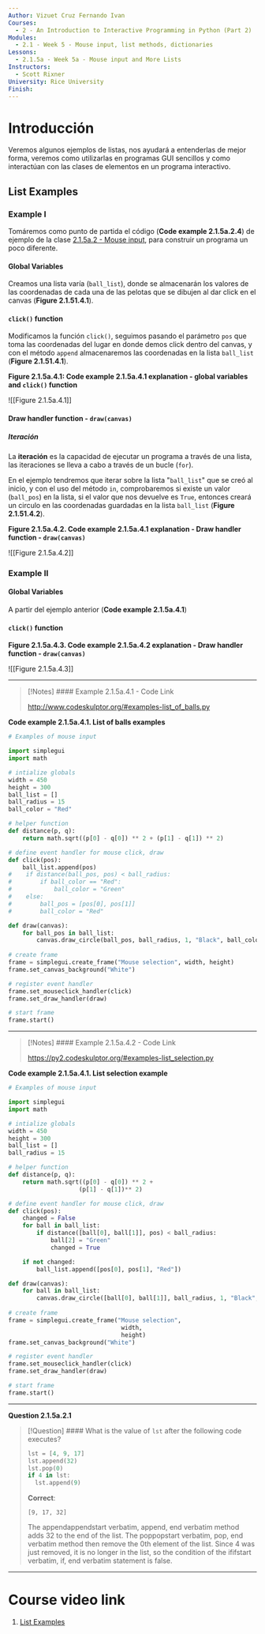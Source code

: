 ```yaml
---
Author: Vizuet Cruz Fernando Ivan
Courses:
  - 2 - An Introduction to Interactive Programming in Python (Part 2)
Modules:
  - 2.1 - Week 5 - Mouse input, list methods, dictionaries
Lessons:
  - 2.1.5a - Week 5a - Mouse input and More Lists
Instructors:
  - Scott Rixner
University: Rice University
Finish:
---
```

# Introducción

Veremos algunos ejemplos de listas, nos ayudará a entenderlas de mejor forma, veremos como utilizarlas en programas GUI sencillos y como interactúan con las clases de elementos en un programa interactivo.

## List Examples

### Example I

Tomáremos como punto de partida el código (**Code example 2.1.5a.2.4**) de ejemplo de la clase [2.1.5a.2 - Mouse input](obsidian://open?vault=Fundamentals%20of%20Computing%20Specialization%20-%20Rice%20University&file=Courses%2FCourse_2%2FModule_1%2FWeek_5a%2F2.1.5a.2%20-%20Mouse%20input), para construir un programa un poco diferente.
#### Global Variables

Creamos una lista varía (`ball_list`), donde se almacenarán los valores de las coordenadas de cada una de las pelotas que se dibujen al dar click en el canvas (**Figure 2.1.51.4.1**).
#### `click()` function

Modificamos la función `click()`, seguimos pasando el parámetro `pos` que toma las coordenadas del lugar en donde demos click dentro del canvas, y con el método `append` almacenaremos las coordenadas en la lista `ball_list` (**Figure 2.1.51.4.1**).

**Figure 2.1.5a.4.1: Code example 2.1.5a.4.1 
explanation - global variables and `click()` function**

![[Figure 2.1.5a.4.1]]
#### Draw handler function - `draw(canvas)`

##### Iteración

La **iteración** es la capacidad de ejecutar un programa a través de una lista, las iteraciones se lleva a cabo a través de un bucle (`for`).

En el ejemplo tendremos que iterar sobre la lista "`ball_list`" que se creó al inicio, y con el uso del método `in`, comprobaremos si existe un valor (`ball_pos`) en la lista, si el valor que nos devuelve es `True`, entonces creará un circulo en las coordenadas guardadas en la lista `ball_list` (**Figure 2.1.51.4.2**).

**Figure 2.1.5a.4.2. Code example 2.1.5a.4.1 
explanation - Draw handler function - `draw(canvas)`**

![[Figure 2.1.5a.4.2]]
### Example II
#### Global Variables

A partir del ejemplo anterior (**Code example 2.1.5a.4.1**)
#### `click()` function



**Figure 2.1.5a.4.3. Code example 2.1.5a.4.2 
explanation - Draw handler function - `draw(canvas)`**

![[Figure 2.1.5a.4.3]]


---
> [!Notes] #### Example 2.1.5a.4.1 - Code Link
>
> http://www.codeskulptor.org/#examples-list_of_balls.py

**Code example 2.1.5a.4.1. List of balls examples**

```python
# Examples of mouse input

import simplegui
import math

# intialize globals
width = 450
height = 300
ball_list = []
ball_radius = 15
ball_color = "Red"

# helper function
def distance(p, q):
    return math.sqrt((p[0] - q[0]) ** 2 + (p[1] - q[1]) ** 2)

# define event handler for mouse click, draw
def click(pos):
    ball_list.append(pos)
#    if distance(ball_pos, pos) < ball_radius:
#        if ball_color == "Red":
#            ball_color = "Green"
#    else:
#        ball_pos = [pos[0], pos[1]]
#        ball_color = "Red"

def draw(canvas):
    for ball_pos in ball_list:
        canvas.draw_circle(ball_pos, ball_radius, 1, "Black", ball_color)
    
# create frame
frame = simplegui.create_frame("Mouse selection", width, height)
frame.set_canvas_background("White")

# register event handler
frame.set_mouseclick_handler(click)
frame.set_draw_handler(draw)

# start frame
frame.start()

```

---
> [!Notes] #### Example 2.1.5a.4.2 - Code Link
>
> https://py2.codeskulptor.org/#examples-list_selection.py

**Code example 2.1.5a.4.1. List selection example**

```Python
# Examples of mouse input

import simplegui
import math

# intialize globals
width = 450
height = 300
ball_list = []
ball_radius = 15

# helper function
def distance(p, q):
    return math.sqrt((p[0] - q[0]) ** 2 + 
					(p[1] - q[1])** 2)

# define event handler for mouse click, draw
def click(pos):
    changed = False
    for ball in ball_list:
        if distance([ball[0], ball[1]], pos) < ball_radius:
            ball[2] = "Green"
            changed = True

    if not changed:
        ball_list.append([pos[0], pos[1], "Red"])

def draw(canvas):
    for ball in ball_list:
        canvas.draw_circle([ball[0], ball[1]], ball_radius, 1, "Black", ball[2])
    
# create frame
frame = simplegui.create_frame("Mouse selection",
								width, 
								height)
frame.set_canvas_background("White")

# register event handler
frame.set_mouseclick_handler(click)
frame.set_draw_handler(draw)

# start frame
frame.start()

```

---
**Question 2.1.5a.2.1**

> [!Question] #### What is the value of `lst` after the following code executes? 
> 
> ```python
> lst = [4, 9, 17]
> lst.append(32)
> lst.pop(0)
> if 4 in lst:
>   lst.append(9)
> ```
> **Correct**:
> 
> `[9, 17, 32]`
> 
> The appendappendstart verbatim, append, end verbatim method adds 32 to the end of the list. The poppopstart verbatim, pop, end verbatim method then remove the 0th element of the list. Since 4 was just removed, it is no longer in the list, so the condition of the ififstart verbatim, if, end verbatim statement is false.

---
# Course video link

1. [List Examples](https://www.coursera.org/learn/interactive-python-2/lecture/ZAwKX/list-examples)